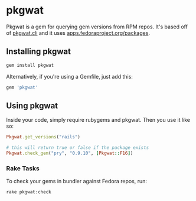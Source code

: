 pkgwat
======

Pkgwat is a gem for querying gem versions from RPM repos. It's based off of
[pkgwat.cli](git://github.com/ralphbean/pkgwat.cli.git) and it uses
[apps.fedoraproject.org/packages](https://apps.fedoraproject.org/packages/).



Installing pkgwat
-----------------

```bash
gem install pkgwat
```

Alternatively, if you're using a Gemfile, just add this:

```bash
gem 'pkgwat'
```

Using pkgwat
------------

Inside your code, simply require rubygems and pkgwat. Then you use it like so:

```ruby
Pkgwat.get_versions("rails")

# this will return true or false if the package exists
Pkgwat.check_gem("pry", "0.9.10", [Pkgwat::F16])
```

### Rake Tasks

To check your gems in bundler against Fedora repos, run:

```bash
rake pkgwat:check
```
